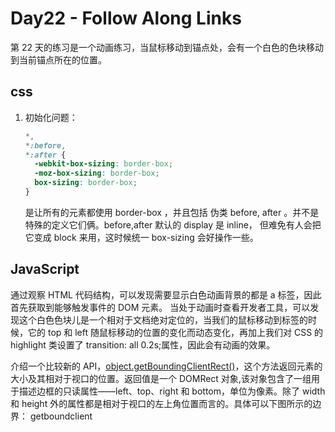 # Day22 - Follow Along Links

第 22 天的练习是一个动画练习，当鼠标移动到锚点处，会有一个白色的色块移动到当前锚点所在的位置。

## css

1. 初始化问题：
   ```css
   *,
   *:before,
   *:after {
     -webkit-box-sizing: border-box;
     -moz-box-sizing: border-box;
     box-sizing: border-box;
   }
   ```
   是让所有的元素都使用 border-box ，并且包括 伪类 before, after 。并不是特殊的定义它们俩。before,after 默认的 display 是 inline， 但难免有人会把它变成 block 来用，这时候统一 box-sizing 会好操作一些。

## JavaScript

通过观察 HTML 代码结构，可以发现需要显示白色动画背景的都是 a 标签，因此首先获取到能够触发事件的 DOM 元素。
当处于动画时查看开发者工具，可以发现这个白色色块儿是一个相对于文档绝对定位的<span>，当我们的鼠标移动到<a>标签的时候，它的 top 和 left 随鼠标移动的位置的变化而动态变化，再加上我们对 CSS 的 highlight 类设置了 transition: all 0.2s;属性，因此会有动画的效果。

介绍一个比较新的 API，[object.getBoundingClientRect()](https://developer.mozilla.org/zh-CN/docs/Web/API/Element/getBoundingClientRect)，这个方法返回元素的大小及其相对于视口的位置。返回值是一个 DOMRect 对象,该对象包含了一组用于描述边框的只读属性——left、top、right 和 bottom，单位为像素。除了 width 和 height 外的属性都是相对于视口的左上角位置而言的。具体可以下图所示的边界： getboundclient

